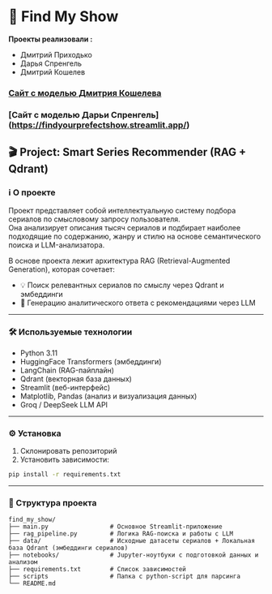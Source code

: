# 🔬 Find My Show

**Проекты реализовали :**
* Дмитрий Приходько
* Дарья Спренгель
* Дмитрий Кошелев

  
### [Сайт с моделью  Дмитрия Кошелева](https://444dima81-find-my-show-appmain-dimak-8n2hxy.streamlit.app/)
### [Сайт с моделью Дарьи Спренгель] (https://findyourprefectshow.streamlit.app/)

## 🎬 Project: Smart Series Recommender (RAG + Qdrant)

### ℹ️ О проекте  
Проект представляет собой интеллектуальную систему подбора сериалов по смысловому запросу пользователя.  
Она анализирует описания тысяч сериалов и подбирает наиболее подходящие по содержанию, жанру и стилю на основе семантического поиска и LLM-анализатора.  

В основе проекта лежит архитектура RAG (Retrieval-Augmented Generation), которая сочетает:
- 💡 Поиск релевантных сериалов по смыслу через Qdrant и эмбеддинги  
- 🧠 Генерацию аналитического ответа с рекомендациями через LLM  

---

### 🛠 Используемые технологии  
- Python 3.11  
- HuggingFace Transformers (эмбеддинги)  
- LangChain (RAG-пайплайн)  
- Qdrant (векторная база данных)  
- Streamlit (веб-интерфейс)  
- Matplotlib, Pandas (анализ и визуализация данных)  
- Groq / DeepSeek LLM API  

---

### ⚙️ Установка  
1. Склонировать репозиторий  
2. Установить зависимости:
```bash
pip install -r requirements.txt
```

---

### 📂 Структура проекта
```
find_my_show/
├── main.py                 # Основное Streamlit-приложение  
├── rag_pipeline.py         # Логика RAG-поиска и работы с LLM  
├── data/                   # Исходные датасеты сериалов + Локальная база Qdrant (эмбеддинги сериалов)
├── notebooks/              # Jupyter-ноутбуки с подготовкой данных и анализом  
├── requirements.txt        # Список зависимостей
├── scripts                 # Папка с python-script для парсинга
└── README.md
```

